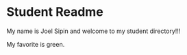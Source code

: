 # Student Readme
My name is Joel Sipin and welcome to my student directory!!!

My favorite is green.